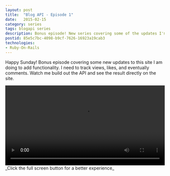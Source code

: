 ```yaml
---
layout: post
title:  "Blog API - Episode 1"
date:   2015-02-15
category: series
tags: blogapi series
description: Bonus episode! New series covering some of the updates I'm doing to this blog to add some of the functionality I would like.
postid: 85e5c7bc-4098-b9cf-7626-16923a19cab3
technologies:
- Ruby-On-Rails
---
```


Happy Sunday! Bonus episode covering some new updates to this site I am doing to add functionality. I need to track views, likes, and eventually comments. Watch me build out the API and see the result directly on the site.

<video style="width:100%;" controls>
	<source src="http://videos.quarrantine.com?name=blogapi1.mp4" type="video/mp4">
</video>
_Click the full screen button for a better experience_
